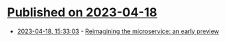 # [Published on 2023-04-18](index.md)

* [2023-04-18, 15:33:03](https://lobste.rs/s/j695nq/reimagining_microservice_early_preview) - [Reimagining the microservice: an early preview](https://www.unison-lang.org/whats-new/unison-services-preview/)
